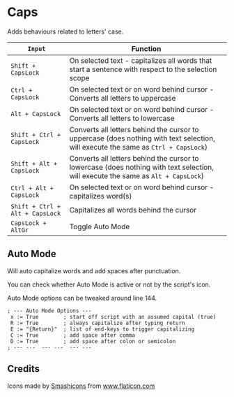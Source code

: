 # Caps

Adds behaviours related to letters' case.


| `Input` | Function |
|-|-|
| `Shift + CapsLock` | On selected text - capitalizes all words that start a sentence with respect to the selection scope|
| `Ctrl + CapsLock` | On selected text or on word behind cursor - Converts all letters to uppercase|
| `Alt + CapsLock` | On selected text or on word behind cursor - Converts all letters to lowercase|
| `Shift + Ctrl + CapsLock` | Converts all letters behind the cursor to uppercase (does nothing with text selection, will execute the same as `Ctrl + CapsLock`)|
| `Shift + Alt + CapsLock` | Converts all letters behind the cursor to lowercase (does nothing with text selection, will execute the same as `Alt + CapsLock`)|
| `Ctrl + Alt + CapsLock` | On selected text or on word behind cursor - capitalizes word(s) |
| `Shift + Ctrl + Alt + CapsLock` | Capitalizes all words behind the cursor |
| `CapsLock + AltGr` | Toggle Auto Mode |



## Auto Mode

Will auto capitalize words and add spaces after punctuation.

You can check whether Auto Mode is active or not by the script's icon.

Auto Mode options can be tweaked around line 144.

```
; --- Auto Mode Options ---
 x := True        ; start off script with an assumed capital (true)
 R := True        ; always capitalize after typing return
 E := "{Return}"  ; list of end-keys to trigger capitalizing
 C := True        ; add space after comma
 D := True        ; add space after colon or semicolon
; --- ---  --- ---  --- ---
```

## Credits

Icons made by <a href="https://www.flaticon.com/authors/smashicons" title="Smashicons">Smashicons</a> from <a href="https://www.flaticon.com/" title="Flaticon">www.flaticon.com</a>